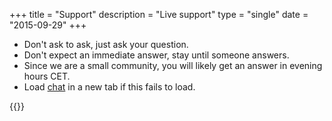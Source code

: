 +++
title = "Support"
description = "Live support"
type = "single"
date = "2015-09-29"
+++

* Don't ask to ask, just ask your question.
* Don't expect an immediate answer, stay until someone answers.
* Since we are a small community, you will likely get an answer in evening hours CET.
* Load [chat](https://kiwiirc.com/client/chat.freenode.net/?nick=SabayonGuest|?&theme=cli#sabayon) in a new tab if this fails to load.

{{<kiwiirc room="sabayon">}}
